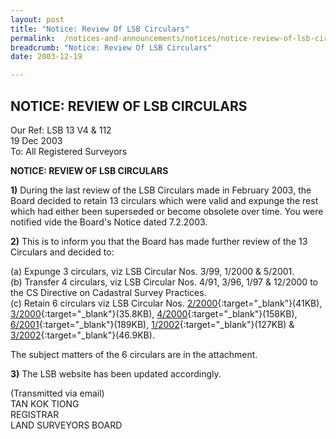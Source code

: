 ```yaml
---
layout: post
title: "Notice: Review Of LSB Circulars"
permalink:  /notices-and-announcements/notices/notice-review-of-lsb-circulars/
breadcrumb: "Notice: Review Of LSB Circulars"
date: 2003-12-19

---
```


NOTICE: REVIEW OF LSB CIRCULARS
---

Our Ref: LSB 13 V4 & 112<br>
19 Dec 2003<br>
To: All Registered Surveyors<br>

**NOTICE: REVIEW OF LSB CIRCULARS**

**1)** During the last review of the LSB Circulars made in February 2003, the Board decided to retain 13 circulars which were valid and expunge the rest which had either been superseded or become obsolete over time. You were notified vide the Board's Notice dated 7.2.2003.

**2)** This is to inform you that the Board has made further review of the 13 Circulars and decided to:

(a) Expunge 3 circulars, viz LSB Circular Nos. 3/99, 1/2000 & 5/2001.<br>
(b) Transfer 4 circulars, viz LSB Circular Nos. 4/91, 3/96, 1/97 & 12/2000 to the CS Directive on Cadastral Survey Practices.<br>
(c) Retain 6 circulars viz LSB Circular Nos. [2/2000](/files/linkclick9189.pdf){:target="_blank"}(41KB), [3/2000](/files/linkclickabd8.pdf){:target="_blank"}(35.8KB), [4/2000](/files/linkclick9269.pdf){:target="_blank"}(158KB), [6/2001](/files/linkclick4a6e.pdf){:target="_blank"}(189KB), [1/2002](/files/linkclickefec.pdf){:target="_blank"}(127KB) & [3/2002](/files/linkclick4a45.pdf){:target="_blank"}(46.9KB).

The subject matters of the 6 circulars are in the attachment.

**3)** The LSB website has been updated accordingly.

(Transmitted via email)<br>
TAN KOK TIONG<br>
REGISTRAR<br>
LAND SURVEYORS BOARD
